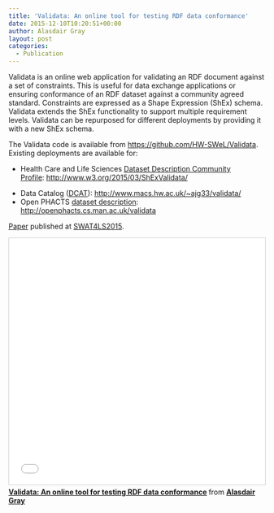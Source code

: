 ```yaml
---
title: 'Validata: An online tool for testing RDF data conformance'
date: 2015-12-10T10:20:51+00:00
author: Alasdair Gray
layout: post
categories:
  - Publication
---
```

Validata is an online web application for validating an RDF document against a set of constraints. This is useful for data exchange applications or ensuring conformance of an RDF dataset against a community agreed standard. Constraints are expressed as a Shape Expression (ShEx) schema. Validata extends the ShEx functionality to support multiple requirement levels. Validata can be repurposed for different deployments by providing it with a new ShEx schema.

The Validata code is available from <https://github.com/HW-SWeL/Validata>. Existing deployments are available for:

  * Health Care and Life Sciences [Dataset Description Community Profile](http://www.w3.org/TR/hcls-dataset/): <http://www.w3.org/2015/03/ShExValidata/>
  * <div>
      Data Catalog (<a href="http://www.w3.org/TR/vocab-dcat/">DCAT</a>): <a href="http://www.macs.hw.ac.uk/~ajg33/validata/">http://www.macs.hw.ac.uk/~ajg33/validata/</a>
    </div>

  * <div>
    </div>
    
    <div>
      Open PHACTS <a href="https://www.openphacts.org/specs/datadesc/">dataset description</a>: <a href="http://openphacts.cs.man.ac.uk/validata">http://openphacts.cs.man.ac.uk/validata</a>
    </div>

[Paper](http://www.swat4ls.org/wp-content/uploads/2015/10/SWAT4LS_2015_paper_3.pdf) published at [SWAT4LS2015](http://www.swat4ls.org/workshops/cambridge2015/).


<iframe src="//www.slideshare.net/slideshow/embed_code/key/ilk3Quo0IDyjAn" width="595" height="485" frameborder="0" marginwidth="0" marginheight="0" scrolling="no" style="border:1px solid #CCC; border-width:1px; margin-bottom:5px; max-width: 100%;" allowfullscreen> </iframe> <div style="margin-bottom:5px"> <strong> <a href="//www.slideshare.net/alasdair_gray/validata-an-online-tool-for-testing-rdf-data-conformance" title="Validata: An online tool for testing RDF data conformance" target="_blank">Validata: An online tool for testing RDF data conformance</a> </strong> from <strong><a href="https://www.slideshare.net/alasdair_gray" target="_blank">Alasdair Gray</a></strong> </div>